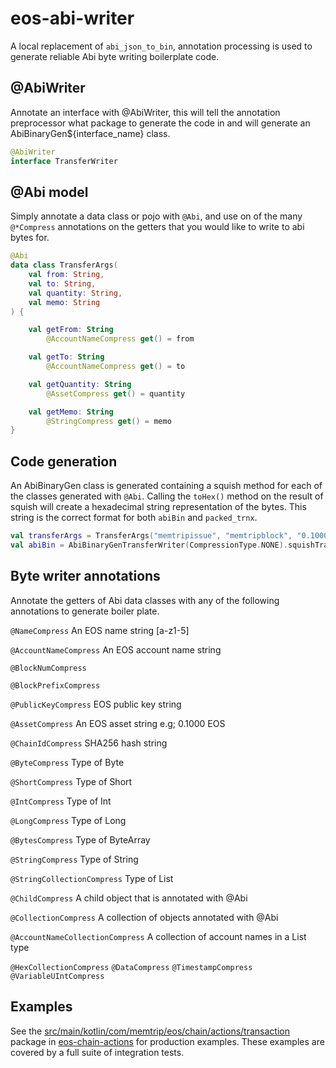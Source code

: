 # eos-abi-writer
A local replacement of `abi_json_to_bin`, annotation processing is used to generate
reliable Abi byte writing boilerplate code.

## @AbiWriter
Annotate an interface with @AbiWriter, this will tell the annotation preprocessor what package to generate the code in
and will generate an AbiBinaryGen${interface_name} class.

```kotlin
@AbiWriter
interface TransferWriter
```

## @Abi model
Simply annotate a data class or pojo with `@Abi`, and use on of the many `@*Compress`
annotations on the getters that you would like to write to abi bytes for.

```kotlin
@Abi
data class TransferArgs(
    val from: String,
    val to: String,
    val quantity: String,
    val memo: String
) {

    val getFrom: String
        @AccountNameCompress get() = from

    val getTo: String
        @AccountNameCompress get() = to

    val getQuantity: String
        @AssetCompress get() = quantity

    val getMemo: String
        @StringCompress get() = memo
}
```

## Code generation
An AbiBinaryGen class is generated containing a squish method for each of the
classes generated with `@Abi`. Calling the `toHex()` method on the result of squish
will create a hexadecimal string representation of the bytes. This string is the correct
format for both `abiBin` and `packed_trnx`.  

```kotlin
val transferArgs = TransferArgs("memtripissue", "memtripblock", "0.1000 EOS", "issue.")
val abiBin = AbiBinaryGenTransferWriter(CompressionType.NONE).squishTransferArgs(transferArgs).toHex()
```

## Byte writer annotations
Annotate the getters of Abi data classes with any of the following annotations to generate boiler plate.

`@NameCompress`
An EOS name string [a-z1-5]

`@AccountNameCompress`
An EOS account name string

`@BlockNumCompress`

`@BlockPrefixCompress`

`@PublicKeyCompress`
EOS public key string

`@AssetCompress`
An EOS asset string e.g; 0.1000 EOS

`@ChainIdCompress`
SHA256 hash string

`@ByteCompress`
Type of Byte

`@ShortCompress`
Type of Short

`@IntCompress`
Type of Int

`@LongCompress`
Type of Long

`@BytesCompress`
Type of ByteArray

`@StringCompress`
Type of String

`@StringCollectionCompress`
Type of List<String>

`@ChildCompress`
A child object that is annotated with @Abi

`@CollectionCompress`
A collection of objects annotated with @Abi

`@AccountNameCollectionCompress`
A collection of account names in a List<String> type

`@HexCollectionCompress`
`@DataCompress`
`@TimestampCompress`
`@VariableUIntCompress`

## Examples
See the [src/main/kotlin/com/memtrip/eos/chain/actions/transaction](https://github.com/memtrip/eos-jvm/eos-chain-actions/src/main/kotlin/com/memtrip/eos/chain/actions/transaction) package in [eos-chain-actions](https://github.com/memtrip/eos-jvm/eos-chain-actions)
for production examples. These examples are covered by a full suite of integration tests.
